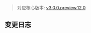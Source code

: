 > 对应核心版本: [v3.0.0.preview.12.0](https://github.com/ForteScarlet/simpler-robot/releases/tag/v3.0.0.preview.12.0)



## 变更日志
